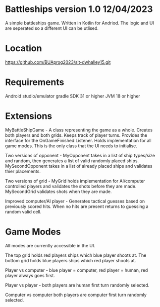 Battleships version 1.0 12/04/2023
==================================

A simple battleships game. Written in Kotlin for Andriod. The logic and UI are seperated so a different UI can be utlised.

Location
========

https://github.com/BUAprog2023/sit-dwhalley15.git

Requirements
============

Android studio/emulator
gradle
SDK 31 or higher
JVM 18 or higher

Extensions
==========

MyBattleShipGame - A class representing the game as a whole. Creates both players and both grids. Keeps track of player turns. Provides the interface for the
                   OnGameFinished Listener. Holds implementation for all game modes. This is the only class that the UI needs to initialise.

Two versions of opponent - MyOpponent takes in a list of ship types/size and random, then generates a list of valid randomly placed ships.
                           MySecondOpponent takes in a list of already placed ships and validates thier placements.

Two versions of grid - MyGrid holds implementation for AI/computer controlled players and validates the shots before they are made.
                       MySecondGrid validates shots when they are made.

Improved computer/AI player - Generates tactical guesses based on previously scored hits. When no hits are present returns to guessing a random valid cell.

Game Modes 
==========

All modes are currently accessible in the UI.

The top grid holds red players ships which blue player shoots at.
The bottom grid holds blue players ships which red player shoots at.

Player vs computer - blue player = computer, red player = human, red player always goes first.

Player vs player - both players are human first turn randomly selected.

Computer vs computer both players are computer first turn randomly selected.
